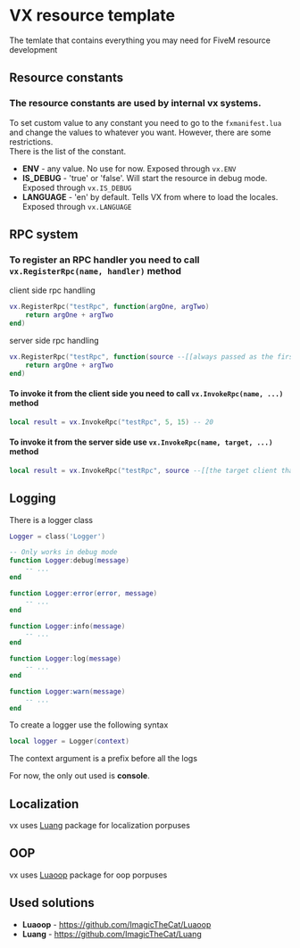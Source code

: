# VX resource template

The temlate that contains everything you may need for FiveM resource development

## Resource constants

### The resource constants are used by internal vx systems.

To set custom value to any constant you need to go to the `fxmanifest.lua` and change the values to whatever you want. However, there are some restrictions.  
There is the list of the constant.

- **ENV** - any value. No use for now. Exposed through `vx.ENV`
- **IS_DEBUG** - 'true' or 'false'. Will start the resource in debug mode. Exposed through `vx.IS_DEBUG`
- **LANGUAGE** - 'en' by default. Tells VX from where to load the locales. Exposed through `vx.LANGUAGE`

## RPC system

### To register an RPC handler you need to call `vx.RegisterRpc(name, handler)` method

client side rpc handling

```lua
vx.RegisterRpc("testRpc", function(argOne, argTwo)
    return argOne + argTwo
end)
```

server side rpc handling

```lua
vx.RegisterRpc("testRpc", function(source --[[always passed as the first argument]], argOne, argTwo)
    return argOne + argTwo
end)
```

#### To invoke it from the client side you need to call `vx.InvokeRpc(name, ...)` method

```lua
local result = vx.InvokeRpc("testRpc", 5, 15) -- 20
```

#### To invoke it from the server side use `vx.InvokeRpc(name, target, ...)` method

```lua
local result = vx.InvokeRpc("testRpc", source --[[the target client that has to execute the rpc handler]], 5, 15) -- 20
```

## Logging

There is a logger class

```lua
Logger = class('Logger')

-- Only works in debug mode
function Logger:debug(message)
    -- ...
end

function Logger:error(error, message)
    -- ...
end

function Logger:info(message)
    -- ...
end

function Logger:log(message)
    -- ...
end

function Logger:warn(message)
    -- ...
end
```

To create a logger use the following syntax

```lua
local logger = Logger(context)
```

The context argument is a prefix before all the logs

For now, the only out used is **console**.

## Localization

vx uses [Luang](https://github.com/ImagicTheCat/Luang) package for localization porpuses

## OOP

vx uses [Luaoop](https://github.com/ImagicTheCat/Luaoop) package for oop porpuses

## Used solutions

- **Luaoop** - https://github.com/ImagicTheCat/Luaoop
- **Luang** - https://github.com/ImagicTheCat/Luang
